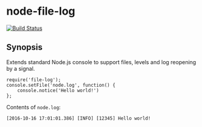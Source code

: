 # node-file-log

[![Build Status](https://travis-ci.org/whisk/node-file-log.svg?branch=master)](https://travis-ci.org/whisk/node-file-log)

## Synopsis

Extends standard Node.js console to support files, levels and log reopening by a signal.

    require('file-log');
    console.setFile('node.log', function() {
        console.notice('Hello world!')
    };

Contents of ``node.log``:

    [2016-10-16 17:01:01.386] [INFO] [12345] Hello world!